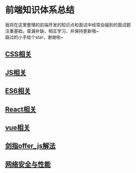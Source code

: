 # 前端知识体系总结

我将在这里整理的前端开发的知识点和面试中经常会碰到的面试题  
注重基础，查漏补缺，相互学习，并保持更新哦~  
路过的小手给个star，谢谢啦~  
## [CSS相关](https://github.com/cjjc007/Web-Knowedge/tree/master/CSS)
## [JS相关](https://github.com/cjjc007/Web-Knowedge/tree/master/JS)
## [ES6相关](https://github.com/cjjc007/Web-Knowedge/tree/master/ES6)
## [React相关](https://github.com/cjjc007/Web-Knowedge/tree/master/React)
## [vue相关](https://github.com/cjjc007/Web-Knowedge/tree/master/vue)
## [剑指offer_js解法](https://github.com/cjjc007/Web-Knowedge/tree/master/剑指offer_js解法)
## [网络安全与性能](https://github.com/cjjc007/Web-Knowedge/tree/master/网络安全与性能)
  

